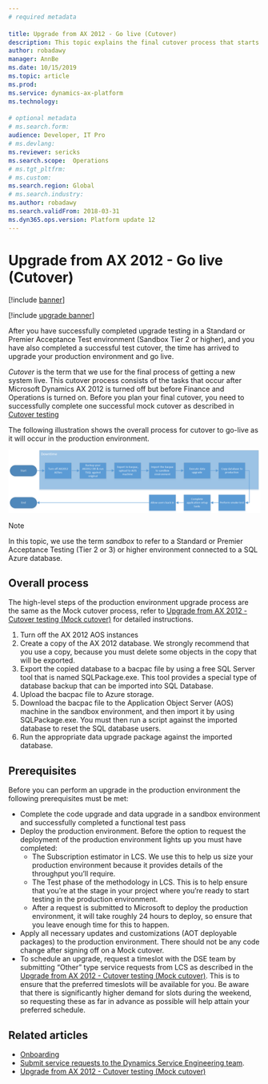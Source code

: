 ```yaml
---
# required metadata

title: Upgrade from AX 2012 - Go live (Cutover)
description: This topic explains the final cutover process that starts after you turn off Dynamics AX 2012 and completes with Finance and Operations running an upgraded version of your code and database.
author: robadawy
manager: AnnBe
ms.date: 10/15/2019
ms.topic: article
ms.prod: 
ms.service: dynamics-ax-platform
ms.technology: 

# optional metadata
# ms.search.form: 
audience: Developer, IT Pro
# ms.devlang: 
ms.reviewer: sericks
ms.search.scope:  Operations
# ms.tgt_pltfrm: 
# ms.custom: 
ms.search.region: Global
# ms.search.industry: 
ms.author: robadawy
ms.search.validFrom: 2018-03-31
ms.dyn365.ops.version: Platform update 12
---
```


# Upgrade from AX 2012 - Go live (Cutover)

[!include [banner](../includes/banner.md)]

[!include [upgrade banner](../includes/upgrade-banner.md)]

After you have successfully completed upgrade testing in a Standard or Premier Acceptance Test environment (Sandbox Tier 2 or higher), and you have also completed a successful test cutover, the time has arrived to upgrade your production environment and go live.

*Cutover* is the term that we use for the final process of getting a new system live. This cutover process consists of the tasks that occur after Microsoft Dynamics AX 2012 is turned off but before Finance and Operations is turned on. Before you plan your final cutover, you need to successfully complete one successful mock cutover as described in [Cutover testing](./upgrade-cutover-testing.md)

The following illustration shows the overall process for cutover to go-live as it will occur in the production environment.

![Cutover process](./media/cutover_1.png)

> [!NOTE]
> In this topic, we use the term *sandbox* to refer to a Standard or Premier Acceptance Testing (Tier 2 or 3) or higher environment connected to a SQL Azure database.

## Overall process

The high-level steps of the production environment upgrade process are the same as the Mock cutover process, refer to [Upgrade from AX 2012 - Cutover testing (Mock cutover)](./upgrade-cutover-testing.md) for detailed instructions.


1. Turn off the AX 2012 AOS instances
2. Create a copy of the AX 2012 database. We strongly recommend that you use a copy, because you must delete some objects in the copy that will be exported.
3. Export the copied database to a bacpac file by using a free SQL Server tool that is named SQLPackage.exe. This tool provides a special type of database backup that can be imported into SQL Database.
4. Upload the bacpac file to Azure storage.
5. Download the bacpac file to the Application Object Server (AOS) machine in the sandbox environment, and then import it by using SQLPackage.exe. You must then run a script against the imported database to reset the SQL database users.
6. Run the appropriate data upgrade package against the imported database.

## Prerequisites 
Before you can perform an upgrade in the production environment the following prerequisites must be met:
-	Complete the code upgrade and data upgrade in a sandbox environment and successfully completed a functional test pass
-	Deploy the production environment. Before the option to request the deployment of the production environment lights up you must have completed:
    - The Subscription estimator in LCS. We use this to help us size your production environment because it provides details of the throughput you’ll require.
    - The Test phase of the methodology in LCS. This is to help ensure that you’re at the stage in your project where you’re ready to start testing in the production environment.
    - After a request is submitted to Microsoft to deploy the production environment, it will take roughly 24 hours to deploy, so ensure that you leave enough time for this to happen.
-	Apply all necessary updates and customizations (AOT deployable packages) to the production environment. There should not be any code change after signing off on a Mock cutover.
-	To schedule an upgrade, request a timeslot with the DSE team by submitting “Other” type service requests from LCS as described in the [Upgrade from AX 2012 - Cutover testing (Mock cutover)](./upgrade-cutover-testing.md). This is to ensure that the preferred timeslots will be available for you. Be aware that there is significantly higher demand for slots during the weekend, so requesting these as far in advance as possible will help attain your preferred schedule.

## Related articles
- [Onboarding](../../fin-ops/imp-lifecycle/onboard.md)
- [Submit service requests to the Dynamics Service Engineering team](../lifecycle-services/submit-request-dynamics-service-engineering-team.md).
- [Upgrade from AX 2012 - Cutover testing (Mock cutover)](./upgrade-cutover-testing.md)
